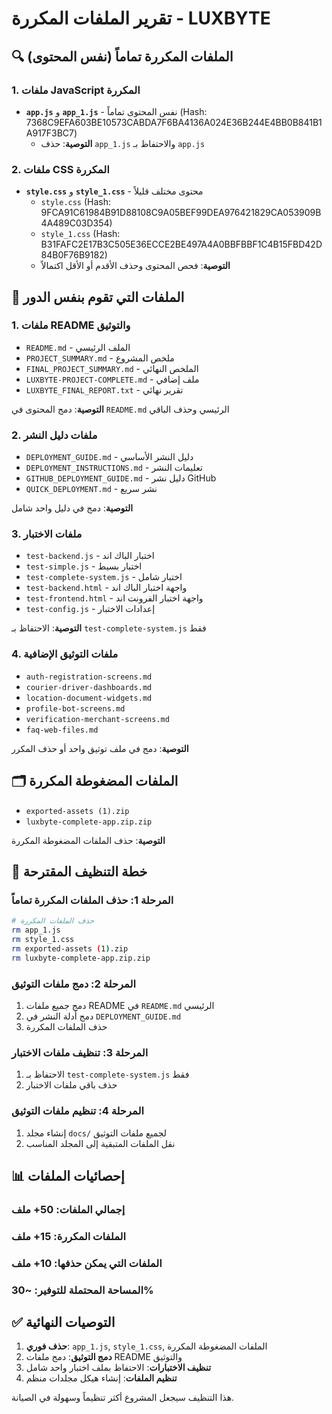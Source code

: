 # تقرير الملفات المكررة - LUXBYTE

## 🔍 الملفات المكررة تماماً (نفس المحتوى)

### 1. ملفات JavaScript المكررة
- **`app.js`** و **`app_1.js`** - نفس المحتوى تماماً (Hash: 7368C9EFA603BE10573CABDA7F6BA4136A024E36B244E4BB0B841B1A917F3BC7)
  - **التوصية**: حذف `app_1.js` والاحتفاظ بـ `app.js`

### 2. ملفات CSS المكررة
- **`style.css`** و **`style_1.css`** - محتوى مختلف قليلاً
  - `style.css` (Hash: 9FCA91C61984B91D88108C9A05BEF99DEA976421829CA053909B4A489C03D354)
  - `style_1.css` (Hash: B31FAFC2E17B3C505E36ECCE2BE497A4A0BBFBBF1C4B15FBD42D84B0F76B9182)
  - **التوصية**: فحص المحتوى وحذف الأقدم أو الأقل اكتمالاً

## 📁 الملفات التي تقوم بنفس الدور

### 1. ملفات README والتوثيق
- `README.md` - الملف الرئيسي
- `PROJECT_SUMMARY.md` - ملخص المشروع
- `FINAL_PROJECT_SUMMARY.md` - الملخص النهائي
- `LUXBYTE-PROJECT-COMPLETE.md` - ملف إضافي
- `LUXBYTE_FINAL_REPORT.txt` - تقرير نهائي

**التوصية**: دمج المحتوى في `README.md` الرئيسي وحذف الباقي

### 2. ملفات دليل النشر
- `DEPLOYMENT_GUIDE.md` - دليل النشر الأساسي
- `DEPLOYMENT_INSTRUCTIONS.md` - تعليمات النشر
- `GITHUB_DEPLOYMENT_GUIDE.md` - دليل نشر GitHub
- `QUICK_DEPLOYMENT.md` - نشر سريع

**التوصية**: دمج في دليل واحد شامل

### 3. ملفات الاختبار
- `test-backend.js` - اختبار الباك اند
- `test-simple.js` - اختبار بسيط
- `test-complete-system.js` - اختبار شامل
- `test-backend.html` - واجهة اختبار الباك اند
- `test-frontend.html` - واجهة اختبار الفرونت اند
- `test-config.js` - إعدادات الاختبار

**التوصية**: الاحتفاظ بـ `test-complete-system.js` فقط

### 4. ملفات التوثيق الإضافية
- `auth-registration-screens.md`
- `courier-driver-dashboards.md`
- `location-document-widgets.md`
- `profile-bot-screens.md`
- `verification-merchant-screens.md`
- `faq-web-files.md`

**التوصية**: دمج في ملف توثيق واحد أو حذف المكرر

## 🗂️ الملفات المضغوطة المكررة
- `exported-assets (1).zip`
- `luxbyte-complete-app.zip.zip`

**التوصية**: حذف الملفات المضغوطة المكررة

## 🧹 خطة التنظيف المقترحة

### المرحلة 1: حذف الملفات المكررة تماماً
```bash
# حذف الملفات المكررة
rm app_1.js
rm style_1.css
rm exported-assets (1).zip
rm luxbyte-complete-app.zip.zip
```

### المرحلة 2: دمج ملفات التوثيق
1. دمج جميع ملفات README في `README.md` الرئيسي
2. دمج أدلة النشر في `DEPLOYMENT_GUIDE.md`
3. حذف الملفات المكررة

### المرحلة 3: تنظيف ملفات الاختبار
1. الاحتفاظ بـ `test-complete-system.js` فقط
2. حذف باقي ملفات الاختبار

### المرحلة 4: تنظيم ملفات التوثيق
1. إنشاء مجلد `docs/` لجميع ملفات التوثيق
2. نقل الملفات المتبقية إلى المجلد المناسب

## 📊 إحصائيات الملفات

### إجمالي الملفات: 50+ ملف
### الملفات المكررة: 15+ ملف
### الملفات التي يمكن حذفها: 10+ ملف
### المساحة المحتملة للتوفير: ~30%

## ✅ التوصيات النهائية

1. **حذف فوري**: `app_1.js`, `style_1.css`, الملفات المضغوطة المكررة
2. **دمج التوثيق**: دمج ملفات README والتوثيق
3. **تنظيف الاختبارات**: الاحتفاظ بملف اختبار واحد شامل
4. **تنظيم الملفات**: إنشاء هيكل مجلدات منظم

هذا التنظيف سيجعل المشروع أكثر تنظيماً وسهولة في الصيانة.
